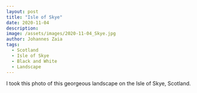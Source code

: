 ```yaml
---
layout: post
title: "Isle of Skye"
date: 2020-11-04
description: 
image: /assets/images/2020-11-04_Skye.jpg
author: Johannes Zaia
tags: 
  - Scotland
  - Isle of Skye
  - Black and White
  - Landscape
---
```

I took this photo of this georgeous landscape on the Isle of Skye, Scotland. 